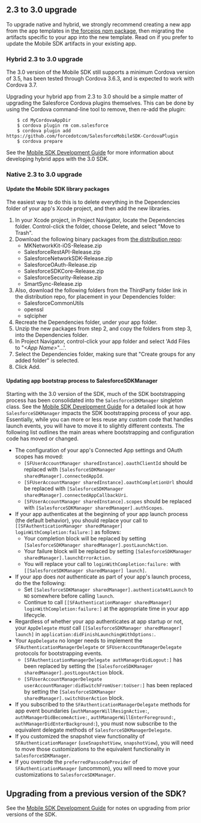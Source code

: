 ## 2.3 to 3.0 upgrade

To upgrade native and hybrid, we strongly recommend creating a new app from the app templates in [the forceios npm package](https://npmjs.org/package/forceios), then migrating the artifacts specific to your app into the new template.  Read on if you prefer to update the Mobile SDK artifacts in your existing app.

### Hybrid 2.3 to 3.0 upgrade

The 3.0 version of the Mobile SDK still supports a minimum Cordova version of 3.5, has been tested through Cordova 3.6.3, and is expected to work with Cordova 3.7.

Upgrading your hybrid app from 2.3 to 3.0 should be a simple matter of upgrading the Salesforce Cordova plugins themselves.  This can be done by using the Cordova command-line tool to remove, then re-add the plugin:

        $ cd MyCordovaAppDir
        $ cordova plugin rm com.salesforce
        $ cordova plugin add https://github.com/forcedotcom/SalesforceMobileSDK-CordovaPlugin
        $ cordova prepare

See the [Mobile SDK Development Guide](https://github.com/forcedotcom/SalesforceMobileSDK-Shared/blob/master/doc/mobile_sdk.pdf?raw=true) for more information about developing hybrid apps with the 3.0 SDK.

### Native 2.3 to 3.0 upgrade

#### Update the Mobile SDK library packages
The easiest way to do this is to delete everything in the Dependencies folder of your app's Xcode project, and then add the new libraries.

1. In your Xcode project, in Project Navigator, locate the Dependencies folder.  Control-click the folder, choose Delete, and select "Move to Trash".
2. Download the following binary packages from [the distribution repo](https://github.com/forcedotcom/SalesforceMobileSDK-iOS-Distribution):
    - MKNetworkKit-iOS-Release.zip
    - SalesforceRestAPI-Release.zip
    - SalesforceNetworkSDK-Release.zip
    - SalesforceOAuth-Release.zip
    - SalesforceSDKCore-Release.zip
    - SalesforceSecurity-Release.zip
    - SmartSync-Release.zip
3. Also, download the following folders from the ThirdParty folder link in the distribution repo, for placement in your Dependencies folder:
    - SalesforceCommonUtils
    - openssl
    - sqlcipher
4. Recreate the Dependencies folder, under your app folder.
5. Unzip the new packages from step 2, and copy the folders from step 3, into the Dependencies folder.
6. In Project Navigator, control-click your app folder and select 'Add Files to "*&lt;App Name&gt;*"...'.
7. Select the Dependencies folder, making sure that "Create groups for any added folder" is selected.
8. Click Add.

#### Updating app bootstrap process to SalesforceSDKManager
Starting with the 3.0 version of the SDK, much of the SDK bootstrapping process has been consolidated into the `SalesforceSDKManager` singleton class.  See the [Mobile SDK Development Guide](https://github.com/forcedotcom/SalesforceMobileSDK-Shared/blob/master/doc/mobile_sdk.pdf?raw=true) for a detailed look at how `SalesforceSDKManager` impacts the SDK bootstrapping process of your app.  Essentially, while you can more or less reuse any custom code that handles launch events, you will have to move it to slightly different contexts. The following list outlines the main areas where bootstrapping and configuration code has moved or changed.

- The configuration of your app's Connected App settings and OAuth scopes has moved:
    - `[SFUserAccountManager sharedInstance].oauthClientId` should be replaced with `[SalesforceSDKManager sharedManager].connectedAppId`.
    - `[SFUserAccountManager sharedInstance].oauthCompletionUrl` should be replaced with `[SalesforceSDKManager sharedManager].connectedAppCallbackUri`.
    - `[SFUserAccountManager sharedInstance].scopes` should be replaced with `[SalesforceSDKManager sharedManager].authScopes`.
- If your app authenticates at the beginning of your app launch process (the default behavior), you should replace your call to `[[SFAuthenticationManager sharedManager] loginWithCompletion:failure:]` as follows:
    - Your completion block will be replaced by setting `[SalesforceSDKManager sharedManager].postLaunchAction`.
    - Your failure block will be replaced by setting `[SalesforceSDKManager sharedManager].launchErrorAction`.
    - You will replace your call to `loginWithCompletion:failure:` with `[[SalesforceSDKManager sharedManager] launch]`.
- If your app does *not* authenticate as part of your app's launch process, do the the following:
    - Set `[SalesforceSDKManager sharedManager].authenticateAtLaunch` to `NO` somewhere before calling `launch`.
    - Continue to call `[[SFAuthenticationManager sharedManager] loginWithCompletion:failure:]` at the appropriate time in your app lifecycle.
- Regardless of whether your app authenticates at app startup or not, your `AppDelegate` *must* call `[[SalesforceSDKManager sharedManager] launch]` in `application:didFinishLaunchingWithOptions:`.
- Your `AppDelegate` no longer needs to implement the `SFAuthenticationManagerDelegate` or `SFUserAccountManagerDelegate` protocols for bootstrapping events.
    - `[SFAuthenticationManagerDelegate authManagerDidLogout:]` has been replaced by setting the `[SalesforceSDKManager sharedManager].postLogoutAction` block.
    - `[SFUserAccountManagerDelegate userAccountManager:didSwitchFromUser:toUser:]` has been replaced by setting the `[SalesforceSDKManager sharedManager].switchUserAction` block.
- If you subscribed to the `SFAuthenticationManagerDelegate` methods for app event boundaries (`authManagerWillResignActive:`, `authManagerDidBecomeActive:`, `authManagerWillEnterForeground:`, `authManagerDidEnterBackground:`), you must now subscribe to the equivalent delegate methods of `SalesforceSDKManagerDelegate`.
- If you customized the snapshot view functionality of `SFAuthenticationManager` (`useSnapshotView`, `snapshotView`), you will need to move those customizations to the equivalent functionality in `SalesforceSDKManager`.
- If you overrode the `preferredPasscodeProvider` of `SFAuthenticationManager` (uncommon), you will need to move your customizations to `SalesforceSDKManager`.

## Upgrading from a previous version of the SDK?

See the [Mobile SDK Development Guide](https://github.com/forcedotcom/SalesforceMobileSDK-Shared/blob/master/doc/mobile_sdk.pdf?raw=true) for notes on upgrading from prior versions of the SDK.

